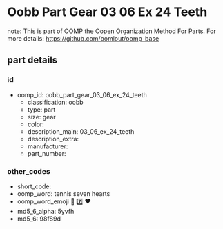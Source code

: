 # Oobb Part Gear 03 06 Ex 24 Teeth  

note: This is part of OOMP the Oopen Organization Method For Parts. For more details: https://github.com/oomlout/oomp_base

##  part details





### id
* oomp_id: oobb_part_gear_03_06_ex_24_teeth
  * classification: oobb
  * type: part
  * size: gear
  * color: 
  * description_main: 03_06_ex_24_teeth
  * description_extra: 
  * manufacturer: 
  * part_number: 

### other_codes
* short_code: 
* oomp_word: tennis seven hearts
* oomp_word_emoji :tennis: :seven: :hearts:
* md5_6_alpha: 5yvfh
* md5_6: 98f89d